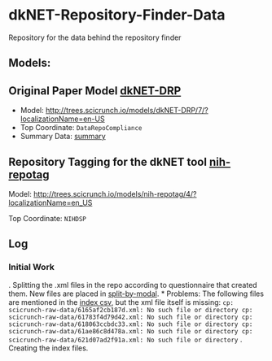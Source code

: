 # dkNET-Repository-Finder-Data
Repository for the data behind the repository finder

## Models:

## Original Paper Model [dkNET-DRP](split-by-model/dkNET-DRP)

* Model: http://trees.scicrunch.io/models/dkNET-DRP/7/?localizationName=en-US
* Top Coordinate: `DataRepoCompliance`
* Summary Data: [summary](split-by-model/dkNET-DRP/summary/)


## Repository Tagging for the dkNET tool [nih-repotag](split-by-model/nih-repotag/)

Model: http://trees.scicrunch.io/models/nih-repotag/4/?localizationName=en_US

Top Coordinate: `NIHDSP`

## Log

### Initial Work

. Splitting the .xml files in the repo according to questionnaire that created them. New files are placed in [split-by-modal](split-by-modal).
    * Problems: The following files are mentioned in the [index csv](scicrunch-raw-data/Policy_Interviews.csv), but the xml file itself is missing:
    ````
    cp: scicrunch-raw-data/6165af2cb187d.xml: No such file or directory
    cp: scicrunch-raw-data/61783f4d79d42.xml: No such file or directory
    cp: scicrunch-raw-data/618063ccbdc33.xml: No such file or directory
    cp: scicrunch-raw-data/61ae86c8d478a.xml: No such file or directory
    cp: scicrunch-raw-data/621d07ad2f91a.xml: No such file or directory
    ````
. Creating the index files.
